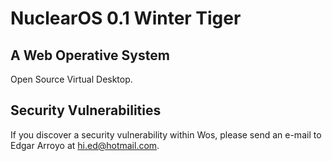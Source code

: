 # NuclearOS 0.1 Winter Tiger 

## A Web Operative System

Open Source Virtual Desktop.

## Security Vulnerabilities

If you discover a security vulnerability within Wos, please send an e-mail to Edgar Arroyo at hi.ed@hotmail.com. 
